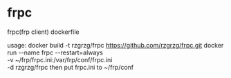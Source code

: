 # frpc
frpc(frp client) dockerfile

usage:
docker build -t rzgrzg/frpc https://github.com/rzgrzg/frpc.git
docker run --name frpc --restart=always \
-v ~/frp/frpc.ini:/var/frp/conf/frpc.ini \
-d rzgrzg/frpc
then put frpc.ini to ~/frp/conf
